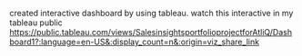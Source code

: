 created interactive dashboard by using tableau. 
watch this interactive in my tableau public 
https://public.tableau.com/views/SalesinsightsportfolioprojectforAtliQ/Dashboard1?:language=en-US&:display_count=n&:origin=viz_share_link
